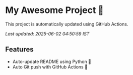 # My Awesome Project 🚀

This project is automatically updated using GitHub Actions.

_Last updated: 2025-06-02 04:50:59 IST_

## Features
- Auto-update README using Python 🐍
- Auto Git push with GitHub Actions 🤖
